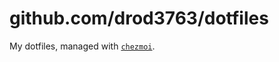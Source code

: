 # github.com/drod3763/dotfiles

My dotfiles, managed with [`chezmoi`](https://github.com/twpayne/chezmoi).
